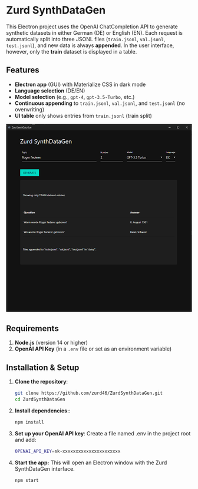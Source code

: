 # Zurd SynthDataGen

This Electron project uses the OpenAI ChatCompletion API to generate synthetic datasets in either German (DE) or English (EN). Each request is automatically split into three JSONL files (`train.jsonl`, `val.jsonl`, `test.jsonl`), and new data is always **appended**. In the user interface, however, only the **train** dataset is displayed in a table.

## Features

- **Electron app** (GUI) with Materialize CSS in dark mode
- **Language selection** (DE/EN)
- **Model selection** (e.g., `gpt-4`, `gpt-3.5-Turbo`, etc.)
- **Continuous appending** to `train.jsonl`, `val.jsonl`, and `test.jsonl` (no overwriting)
- **UI table** only shows entries from `train.jsonl` (train split)

![1737539826022](images/README/1737539826022.png)

## Requirements

1. **Node.js** (version 14 or higher)
2. **OpenAI API Key** (in a `.env` file or set as an environment variable)

## Installation & Setup

1. **Clone the repository**:
   ```bash
   git clone https://github.com/zurd46/ZurdSynthDataGen.git
   cd ZurdSynthDataGen
   ```
2. **Install dependencies:**:
   ```bash
   npm install
   ```
3. **Set up your OpenAI API key**:
   Create a file named .env in the project root and add:
   ```bash
   OPENAI_API_KEY=sk-xxxxxxxxxxxxxxxxxxxxxx
   ```
4. **Start the app:**
   This will open an Electron window with the Zurd SynthDataGen interface.
   ```bash
   npm start
   ```
